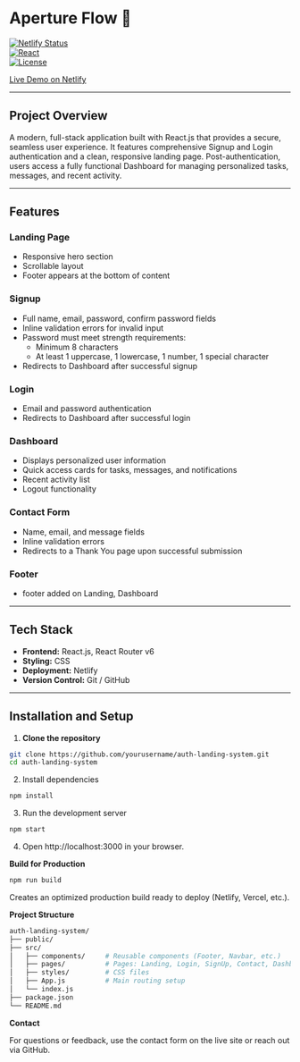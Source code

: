 # Aperture Flow 🚀

[![Netlify Status](https://img.shields.io/netlify/your-netlify-site-id)](https://auth-landing-system.netlify.app/)  
[![React](https://img.shields.io/badge/React-17.0.2-blue)](https://reactjs.org/)  
[![License](https://img.shields.io/badge/License-MIT-green)](LICENSE)

[Live Demo on Netlify](https://apertureflow.netlify.app/)

---

## **Project Overview**

A modern, full-stack application built with React.js that provides a secure, seamless user experience. It features comprehensive Signup and Login authentication and a clean, responsive landing page. Post-authentication, users access a fully functional Dashboard for managing personalized tasks, messages, and recent activity.

---

## **Features**

### **Landing Page**
- Responsive hero section  
- Scrollable layout  
- Footer appears at the bottom of content  

### **Signup**
- Full name, email, password, confirm password fields  
- Inline validation errors for invalid input  
- Password must meet strength requirements:  
  - Minimum 8 characters  
  - At least 1 uppercase, 1 lowercase, 1 number, 1 special character  
- Redirects to Dashboard after successful signup  

### **Login**
- Email and password authentication  
- Redirects to Dashboard after successful login  

### **Dashboard**
- Displays personalized user information  
- Quick access cards for tasks, messages, and notifications  
- Recent activity list  
- Logout functionality  

### **Contact Form**
- Name, email, and message fields  
- Inline validation errors  
- Redirects to a Thank You page upon successful submission  

### **Footer**
- footer added on Landing, Dashboard

---

## **Tech Stack**

- **Frontend:** React.js, React Router v6  
- **Styling:** CSS  
- **Deployment:** Netlify  
- **Version Control:** Git / GitHub  

---

## **Installation and Setup**

1. **Clone the repository**  
```bash
git clone https://github.com/yourusername/auth-landing-system.git
cd auth-landing-system

```

2. Install dependencies
```bash
npm install

```

3. Run the development server
```bash
npm start

```

4. Open http://localhost:3000 in your browser.

**Build for Production**
```bash
npm run build

```

Creates an optimized production build ready to deploy (Netlify, Vercel, etc.).


**Project Structure**
```bash
auth-landing-system/
├── public/
├── src/
│   ├── components/     # Reusable components (Footer, Navbar, etc.)
│   ├── pages/          # Pages: Landing, Login, SignUp, Contact, Dashboard, Verification, ThankYou
│   ├── styles/         # CSS files
│   ├── App.js          # Main routing setup
│   └── index.js
├── package.json
└── README.md

```


**Contact**

For questions or feedback, use the contact form on the live site or reach out via GitHub.

